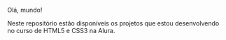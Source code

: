 Olá, mundo!

Neste repositório estão disponíveis os projetos que estou desenvolvendo no curso de HTML5 e CSS3 na Alura.